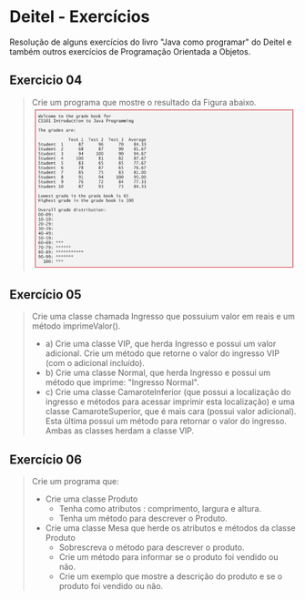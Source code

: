 # Deitel - Exercícios

Resolução de alguns exercícios do livro "Java como programar" do Deitel e também outros exercícios de Programação Orientada a Objetos.

## Exercicio 04
> Crie um programa que mostre o resultado da Figura abaixo.
> ![Imagem do exercício 04!](asset.png "exercício 04")



## Exercício 05
> Crie uma classe chamada Ingresso que possuium valor em reais e um método imprimeValor().
> - a) Crie uma classe VIP, que herda Ingresso e possui um valor adicional. Crie um método que retorne o valor do ingresso VIP (com o   adicional incluído).
> - b) Crie uma classe Normal, que herda Ingresso e possui um método que imprime: "Ingresso Normal".
> - c) Crie uma classe CamaroteInferior (que possui a localização do ingresso e métodos para acessar imprimir esta localização) e uma classe CamaroteSuperior, que é mais cara (possui valor adicional). Esta última possui um método para retornar o valor do ingresso. Ambas as classes herdam a classe VIP.

## Exercício 06
> Crie um programa que: 
> - Crie uma classe Produto
>   - Tenha como atributos : comprimento, largura e altura.
>   - Tenha um método para descrever o Produto.
> - Crie uma classe Mesa que herde os atributos e métodos da classe Produto
>   - Sobrescreva o método para descrever o produto.
>   - Crie um método para informar se o produto foi vendido ou não.
>   - Crie um exemplo que mostre a descrição do produto e se o produto foi vendido ou não.
